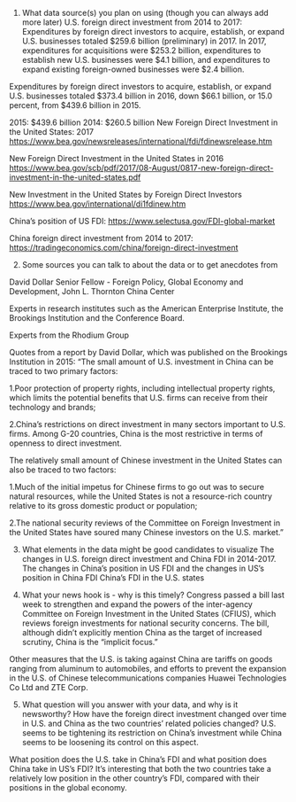 1. What data source(s) you plan on using (though you can always add more later)
U.S. foreign direct investment from 2014 to 2017: 
Expenditures by foreign direct investors to acquire, establish, or expand U.S. businesses totaled $259.6 billion (preliminary) in 2017. In 2017, expenditures for acquisitions were $253.2 billion, expenditures to establish new U.S. businesses were $4.1 billion, and expenditures to expand existing foreign-owned businesses were $2.4 billion.

Expenditures by foreign direct investors to acquire, establish, or expand U.S. businesses totaled
$373.4 billion in 2016, down $66.1 billion, or 15.0 percent, from $439.6 billion in 2015. 

2015: $439.6 billion 
2014: $260.5 billion 
New Foreign Direct Investment in the United States: 2017
https://www.bea.gov/newsreleases/international/fdi/fdinewsrelease.htm

New Foreign Direct Investment in the United States in 2016
https://www.bea.gov/scb/pdf/2017/08-August/0817-new-foreign-direct-investment-in-the-united-states.pdf

New Investment in the United States by Foreign Direct Investors
https://www.bea.gov/international/di1fdinew.htm

China’s position of US FDI:
https://www.selectusa.gov/FDI-global-market

China foreign direct investment from 2014 to 2017: 
https://tradingeconomics.com/china/foreign-direct-investment

2.	Some sources you can talk to about the data or to get anecdotes from 

David Dollar
Senior Fellow - Foreign Policy, Global Economy and Development, John L. Thornton China Center

Experts in research institutes such as the American Enterprise Institute, the Brookings Institution and the Conference Board.

Experts from the Rhodium Group 

Quotes from a report by David Dollar, which was published on the Brookings Institution in 2015:
“The small amount of U.S. investment in China can be traced to two primary factors: 

1.Poor protection of property rights, including intellectual property rights, which limits the potential benefits that U.S. firms can receive from their technology and brands; 

2.China’s restrictions on direct investment in many sectors important to U.S. firms. Among G-20 countries, China is the most restrictive in terms of openness to direct investment.

The relatively small amount of Chinese investment in the United States can also be traced to two factors: 

1.Much of the initial impetus for Chinese firms to go out was to secure natural resources, while the United States is not a resource-rich country relative to its gross domestic product or population;

2.The national security reviews of the Committee on Foreign Investment in the United States have soured many Chinese investors on the U.S. market.”

3.	What elements in the data might be good candidates to visualize
The changes in U.S. foreign direct investment and China FDI in 2014-2017. 
The changes in China’s position in US FDI and the changes in US’s position in China FDI
China’s FDI in the U.S. states

4.	What your news hook is - why is this timely?
Congress passed a bill last week to strengthen and expand the powers of the inter-agency Committee on Foreign Investment in the United States (CFIUS), which reviews foreign investments for national security concerns. The bill, although didn’t explicitly mention China as the target of increased scrutiny, China is the “implicit focus.”

Other measures that the U.S. is taking against China are tariffs on goods ranging from aluminum to automobiles, and efforts to prevent the expansion in the U.S. of Chinese telecommunications companies Huawei Technologies Co Ltd and ZTE Corp.

5.	What question will you answer with your data, and why is it newsworthy?
How have the foreign direct investment changed over time in U.S. and China as the two countries’ related policies changed? U.S. seems to be tightening its restriction on China’s investment while China seems to be loosening its control on this aspect. 

What position does the U.S. take in China’s FDI and what position does China take in US’s FDI? It’s interesting that both the two countries take a relatively low position in the other country’s FDI, compared with their positions in the global economy. 
